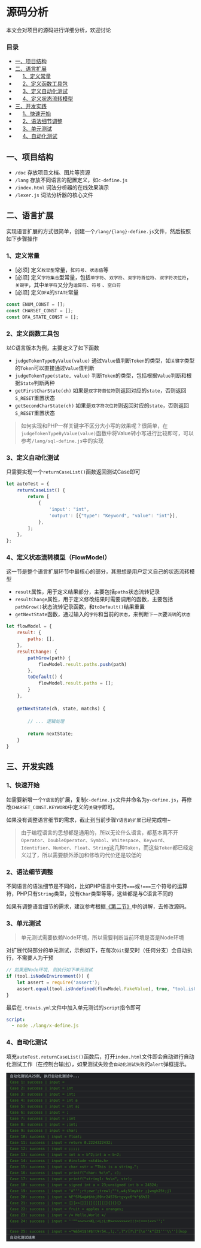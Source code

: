 # 源码分析

本文会对项目的源码进行详细分析，欢迎讨论

### 目录

- [一、项目结构](#1)
- [二、语言扩展](#2)
- &nbsp;&nbsp;&nbsp;&nbsp;&nbsp;[1、定义常量](#21)
- &nbsp;&nbsp;&nbsp;&nbsp;&nbsp;[2、定义函数工具包](#22)
- &nbsp;&nbsp;&nbsp;&nbsp;&nbsp;[3、定义自动化测试](#23)
- &nbsp;&nbsp;&nbsp;&nbsp;&nbsp;[4、定义状态流转模型](#24)
- [三、开发实践](#3)
- &nbsp;&nbsp;&nbsp;&nbsp;&nbsp;[1、快速开始](#31)
- &nbsp;&nbsp;&nbsp;&nbsp;&nbsp;[2、语法细节调整](#32)
- &nbsp;&nbsp;&nbsp;&nbsp;&nbsp;[3、单元测试](#33)
- &nbsp;&nbsp;&nbsp;&nbsp;&nbsp;[4、自动化测试](#34)

## <span id="1">一、项目结构</span>

- ```/doc``` 存放项目文档、图片等资源
- ```/lang``` 存放不同语言的配置定义，如```c-define.js```
- ```/index.html``` 词法分析器的在线效果演示
- ```/lexer.js``` 词法分析器的核心文件

## <span id="2">二、语言扩展</span>

实现语言扩展的方式很简单，创建一个```/lang/{lang}-define.js```文件，然后按照如下步骤操作

### <span id="21">1、定义常量</span>

- \[必须\] 定义```枚举型```常量，如```符号```、```状态值```等
- \[必须\] 定义```字符集合```型常量，包括```单字符```、```双字符```、```双字符首位符```、```双字符次位符```，```关键字```，其中```单字符```又分为```运算符```、```符号```
  、```空白符```
- \[必须\] 定义```DFA```的```STATE```常量

```js
const ENUM_CONST = [];
const CHARSET_CONST = [];
const DFA_STATE_CONST = [];
```

### <span id="22">2、定义函数工具包</span>

以C语言版本为例，主要定义了如下函数

- ```judgeTokenTypeByValue(value)``` 通过```Value```值判断```Token```的类型，如```关键字```类型的```Token```可以直接通过```Value```值判断
- ```judgeTokenType(state, value)``` 判断```Token```的类型，包括根据```Value```判断和根据```State```判断两种
- ```getFirstCharState(ch)``` 如果是```双字符首位符```则返回对应的```state```，否则返回```S_RESET```重置状态
- ```getSecondCharState(ch)``` 如果是```双字符次位符```则返回对应的```state```，否则返回```S_RESET```重置状态

> 如何实现和PHP一样关键字不区分大小写的效果呢？很简单，在```judgeTokenTypeByValue(value)```函数中将Value转小写进行比较即可，可以参考```/lang/sql-define.js```中的实现

### <span id="23">3、定义自动化测试</span>

只需要实现一个```returnCaseList()```函数返回测试Case即可

```js
let autoTest = {
    returnCaseList() {
        return [
            {
                'input': "int",
                'output': [{"type": "Keyword", "value": "int"}],
            },
        ];
    },
};
```

### <span id="24">4、定义状态流转模型（FlowModel）</span>

这一节是整个语言扩展环节中最核心的部分，其思想是用户定义自己的状态流转模型

- ```result```属性，用于定义结果部分，主要包括```paths```状态流转记录
- ```resultChange```属性，用于定义修改结果时需要调用的函数，主要包括```pathGrow()```状态流转记录函数，和```toDefault()```结果重置
- ```getNextState```函数，通过输入的```字符```和当前的```状态```，来判断```下一次```要```流转```的```状态```

```js
let flowModel = {
    result: {
        paths: [],
    },
    resultChange: {
        pathGrow(path) {
            flowModel.result.paths.push(path)
        },
        toDefault() {
            flowModel.result.paths = [];
        }
    },

    getNextState(ch, state, matchs) {

        // ... 逻辑处理

        return nextState;
    }
}
```

## <span id="3">三、开发实践</span>

### <span id="31">1、快速开始</span>

如需要新增一个```Y语言```的扩展，复制```c-define.js```文件并命名为```y-define.js```，再修改```CHARSET_CONST.KEYWORD```中定义的```关键字```即可。

如果没有调整语言细节的需求，截止到当前步骤```Y语言的扩展```已经完成啦~

> 由于编程语言的思想都是通用的，所以无论什么语言，都基本离不开```Operator```、```DoubleOperator```、```Symbol```、```Whitespace```、```Keyword```、```Identifier```、```Number```、```Float```、```String```这几种```Token```，而这些```Token```都已经定义过了，所以需要额外添加和修改的代价还是较低的

### <span id="32">2、语法细节调整</span>

不同语言的语法细节是不同的，比如PHP语言中支持```===```或```!===```三个符号的运算符，PHP只有```String```类型，没有```Char```类型等等，这些都是与C语言不同的

如果有调整语言细节的需求，建议参考根据[《第二节》](#2)中的讲解，去修改源码。

### <span id="33">3、单元测试</span>

> 单元测试需要依赖Node环境，所以需要判断当前环境是否是Node环境

对扩展代码部分的单元测试，示例如下，在每次```Git```提交时（任何分支）会自动执行，不需要人为干预

```js
// 如果是Node环境, 则执行如下单元测试
if (tool.isNodeEnvironment()) {
    let assert = require('assert');
    assert.equal(tool.isUndefined(flowModel.FakeValue), true, "tool.isUndefined单测失败");
}
```

最后在```.travis.yml```文件中加入单元测试的```script```指令即可

```yaml
script:
  - node ./lang/x-define.js
```

### <span id="34">4、自动化测试</span>

填充```autoTest.returnCaseList()```函数后，打开```index.html```文件即会自动进行自动化测试工作（在控制台输出），如果测试失败会```自动化测试失败```的```alert```弹框提示。

<img width="630" src="/doc/image/auto-test-v2.png" alt="自动化测试"/>
